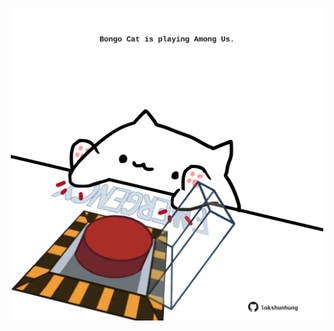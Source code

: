 <!-- built at 06/04/2022, 05:00:48 UTC -->
<p align="center">
  <img width="500" height="500" src="./ReadmeImage.svg">
</p>
